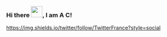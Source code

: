 ### Hi there <img src="https://raw.githubusercontent.com/MartinHeinz/MartinHeinz/master/wave.gif" width="30px">, I am A C!

https://img.shields.io/twitter/follow/TwitterFrance?style=social
